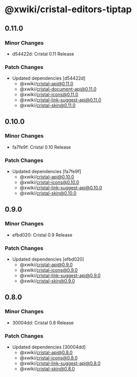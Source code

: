 # @xwiki/cristal-editors-tiptap

## 0.11.0

### Minor Changes

- d54422d: Cristal 0.11 Release

### Patch Changes

- Updated dependencies [d54422d]
  - @xwiki/cristal-api@0.11.0
  - @xwiki/cristal-document-api@0.11.0
  - @xwiki/cristal-icons@0.11.0
  - @xwiki/cristal-link-suggest-api@0.11.0
  - @xwiki/cristal-skin@0.11.0

## 0.10.0

### Minor Changes

- fa7fe9f: Cristal 0.10 Release

### Patch Changes

- Updated dependencies [fa7fe9f]
  - @xwiki/cristal-api@0.10.0
  - @xwiki/cristal-icons@0.10.0
  - @xwiki/cristal-link-suggest-api@0.10.0
  - @xwiki/cristal-skin@0.10.0

## 0.9.0

### Minor Changes

- efbd020: Cristal 0.9 Release

### Patch Changes

- Updated dependencies [efbd020]
  - @xwiki/cristal-api@0.9.0
  - @xwiki/cristal-icons@0.9.0
  - @xwiki/cristal-link-suggest-api@0.9.0
  - @xwiki/cristal-skin@0.9.0

## 0.8.0

### Minor Changes

- 30004dd: Cristal 0.8 Release

### Patch Changes

- Updated dependencies [30004dd]
  - @xwiki/cristal-api@0.8.0
  - @xwiki/cristal-icons@0.8.0
  - @xwiki/cristal-link-suggest-api@0.8.0
  - @xwiki/cristal-skin@0.8.0
